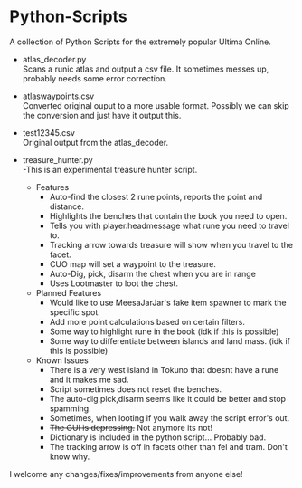 # Python-Scripts
A collection of Python Scripts for the extremely popular Ultima Online.


* atlas_decoder.py  
Scans a runic atlas and output a csv file. It sometimes messes up, probably needs some error correction.


* atlaswaypoints.csv  
Converted original ouput to a more usable format. Possibly we can skip the conversion and just have it output this.


* test12345.csv  
Original output from the atlas_decoder.


* treasure_hunter.py  
 -This is an experimental treasure hunter script.
  - Features
       -  Auto-find the closest 2 rune points, reports the point and distance.
       -  Highlights the benches that contain the book you need to open.
       -  Tells you with player.headmessage what rune you need to travel to.
       -  Tracking arrow towards treasure will show when you travel to the facet.
       -  CUO map will set a waypoint to the treasure.
       -  Auto-Dig, pick, disarm the chest when you are in range
       -  Uses Lootmaster to loot the chest.
  -  Planned Features
       - Would like to use MeesaJarJar's fake item spawner to mark the specific spot.
       - Add more point calculations based on certain filters.
       - Some way to highlight rune in the book (idk if this is possible)
       - Some way to differentiate between islands and land mass. (idk if this is possible)
  - Known Issues
       - There is a very west island in Tokuno that doesnt have a rune and it makes me sad.
       - Script sometimes does not reset the benches.
       - The auto-dig,pick,disarm seems like it could be better and stop spamming.
       - Sometimes, when looting if you walk away the script error's out.
       - ~~The GUI is depressing.~~ Not anymore its not!
       - Dictionary is included in the python script... Probably bad.
       - The tracking arrow is off in facets other than fel and tram. Don't know why.


I welcome any changes/fixes/improvements from anyone else!
